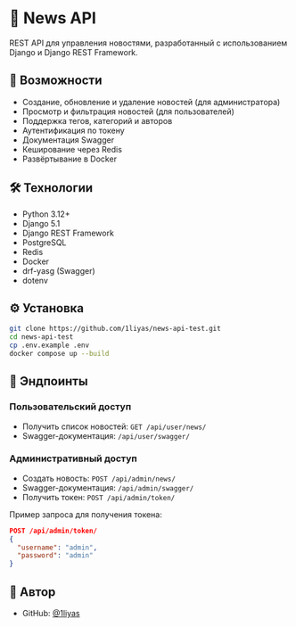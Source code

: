 # 📰 News API

REST API для управления новостями, разработанный с использованием Django и Django REST Framework.

## 🚀 Возможности

- Создание, обновление и удаление новостей (для администратора)
- Просмотр и фильтрация новостей (для пользователей)
- Поддержка тегов, категорий и авторов
- Аутентификация по токену
- Документация Swagger
- Кеширование через Redis
- Развёртывание в Docker

## 🛠️ Технологии

- Python 3.12+
- Django 5.1
- Django REST Framework
- PostgreSQL
- Redis
- Docker
- drf-yasg (Swagger)
- dotenv

## ⚙️ Установка

```bash
git clone https://github.com/1liyas/news-api-test.git
cd news-api-test
cp .env.example .env
docker compose up --build
```

## 🔗 Эндпоинты

### Пользовательский доступ

- Получить список новостей: `GET /api/user/news/`
- Swagger-документация: `/api/user/swagger/`

### Административный доступ

- Создать новость: `POST /api/admin/news/`
- Swagger-документация: `/api/admin/swagger/`
- Получить токен: `POST /api/admin/token/`

Пример запроса для получения токена:

```json
POST /api/admin/token/
{
  "username": "admin",
  "password": "admin"
}
```

## 👤 Автор

- GitHub: [@1liyas](https://github.com/1liyas)
